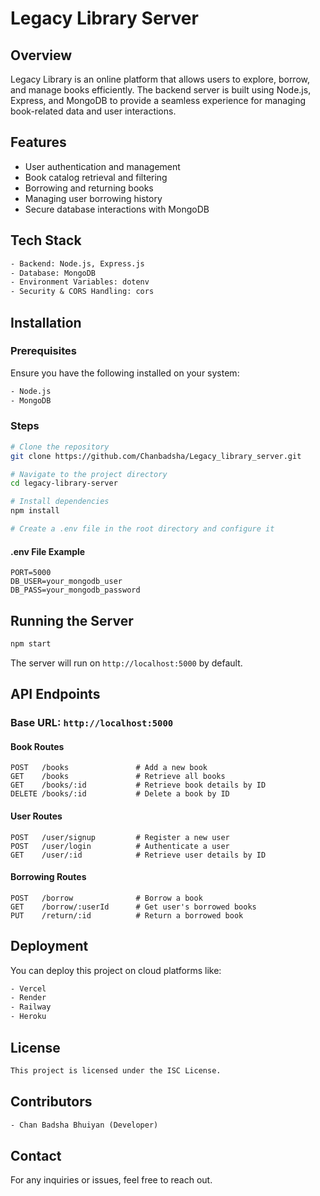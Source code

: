 # Legacy Library Server

## Overview
Legacy Library is an online platform that allows users to explore, borrow, and manage books efficiently. The backend server is built using Node.js, Express, and MongoDB to provide a seamless experience for managing book-related data and user interactions.

## Features
- User authentication and management
- Book catalog retrieval and filtering
- Borrowing and returning books
- Managing user borrowing history
- Secure database interactions with MongoDB

## Tech Stack
```txt
- Backend: Node.js, Express.js
- Database: MongoDB
- Environment Variables: dotenv
- Security & CORS Handling: cors
```

## Installation
### Prerequisites
Ensure you have the following installed on your system:
```txt
- Node.js
- MongoDB
```

### Steps
```sh
# Clone the repository
git clone https://github.com/Chanbadsha/Legacy_library_server.git

# Navigate to the project directory
cd legacy-library-server

# Install dependencies
npm install

# Create a .env file in the root directory and configure it
```

#### .env File Example
```env
PORT=5000
DB_USER=your_mongodb_user
DB_PASS=your_mongodb_password
```

## Running the Server
```sh
npm start
```
The server will run on `http://localhost:5000` by default.

## API Endpoints
### Base URL: `http://localhost:5000`
#### Book Routes
```http
POST   /books               # Add a new book
GET    /books               # Retrieve all books
GET    /books/:id           # Retrieve book details by ID
DELETE /books/:id           # Delete a book by ID
```

#### User Routes
```http
POST   /user/signup         # Register a new user
POST   /user/login          # Authenticate a user
GET    /user/:id            # Retrieve user details by ID
```

#### Borrowing Routes
```http
POST   /borrow              # Borrow a book
GET    /borrow/:userId      # Get user's borrowed books
PUT    /return/:id          # Return a borrowed book
```

## Deployment
You can deploy this project on cloud platforms like:
```txt
- Vercel
- Render
- Railway
- Heroku
```

## License
```txt
This project is licensed under the ISC License.
```

## Contributors
```txt
- Chan Badsha Bhuiyan (Developer)
```

## Contact
For any inquiries or issues, feel free to reach out.

